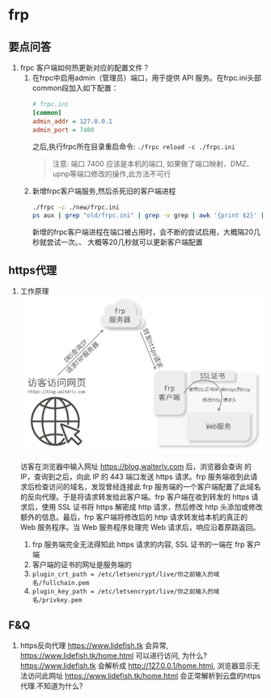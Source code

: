 # frp

## 要点问答

1. frpc 客户端如何热更新对应的配置文件？
   1. 在frpc中启用admin（管理员）端口，用于提供 API 服务。在frpc.ini头部common段加入如下配置：
		```ini
		# frpc.ini
		[common]
		admin_addr = 127.0.0.1
		admin_port = 7400
		```
		之后,执行frpc所在目录重启命令:
		`./frpc reload -c ./frpc.ini`
		> 注意: 端口 7400 应该是本机的端口, 如果做了端口映射、DMZ、upnp等端口修改的操作,此方法不可行
	2. 新增frpc客户端服务,然后杀死旧的客户端进程
		```bash
		./frpc -c ./new/frpc.ini
		ps aux | grep "old/frpc.ini" | grep -v grep | awk '{print $2}' | xargs kill 
		```
		新增的frpc客户端进程在端口被占用时，会不断的尝试启用，大概隔20几秒就尝试一次。、
		大概等20几秒就可以更新客户端配置

## https代理

1. 工作原理
   ![](../network/2020-01-12-19-15-53.png)

   访客在浏览器中输入网址 https://blog.walterlv.com 后，浏览器会查询 的 IP，查询到之后，向此 IP 的 443 端口发送 https 请求。frp 服务端收到此请求后检查访问的域名，发现曾经连接此 frp 服务端的一个客户端配置了此域名的反向代理。于是将请求转发给此客户端。frp 客户端在收到转发的 https 请求后，使用 SSL 证书将 https 解密成 http 请求，然后修改 http 头添加或修改额外的信息。最后，frp 客户端将修改后的 http 请求转发给本机的真正的 Web 服务程序。当 Web 服务程序处理完 Web 请求后，响应沿着原路返回。

   1. frp 服务端完全无法得知此 https 请求的内容, SSL 证书的一端在 frp 客户端
   2. 客户端的证书的网址是服务端的
   3. `plugin_crt_path = /etc/letsencrypt/live/你之前输入的域名/fullchain.pem` 
   4. `plugin_key_path = /etc/letsencrypt/live/你之前输入的域名/privkey.pem`

## F&Q

1. https反向代理 https://www.lidefish.tk 会异常, https://www.lidefish.tk/home.html 可以进行访问, 为什么?
   https://www.lidefish.tk 会解析成 http://127.0.0.1/home.html, 浏览器显示无法访问此网址
   https://www.lidefish.tk/home.html 会正常解析到云盘的https代理.不知道为什么?